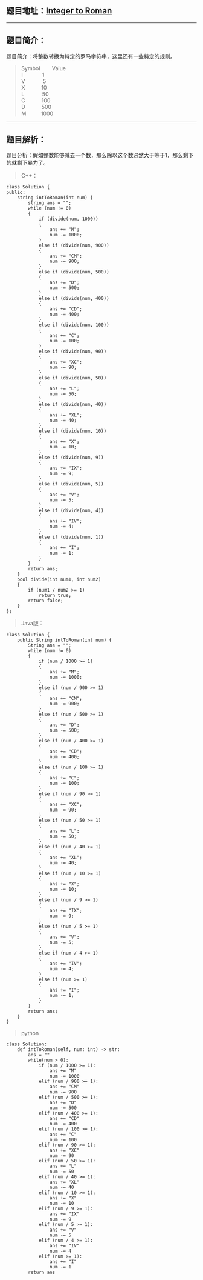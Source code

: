 ## 题目地址：[Integer to Roman](https://leetcode.com/problems/integer-to-roman/)
---
## 题目简介：  
题目简介：将整数转换为特定的罗马字符串，这里还有一些特定的规则。   

> Symbol&nbsp;&nbsp;&nbsp;&nbsp;&nbsp;&nbsp;&nbsp;&nbsp;Value  
> I&nbsp;&nbsp;&nbsp;&nbsp;&nbsp;&nbsp;&nbsp;&nbsp;&nbsp;&nbsp;&nbsp;&nbsp;&nbsp;1    
> V&nbsp;&nbsp;&nbsp;&nbsp;&nbsp;&nbsp;&nbsp;&nbsp;&nbsp;&nbsp;&nbsp;&nbsp;5   
> X&nbsp;&nbsp;&nbsp;&nbsp;&nbsp;&nbsp;&nbsp;&nbsp;&nbsp;&nbsp;&nbsp;10    
> L&nbsp;&nbsp;&nbsp;&nbsp;&nbsp;&nbsp;&nbsp;&nbsp;&nbsp;&nbsp;&nbsp;&nbsp;50   
> C&nbsp;&nbsp;&nbsp;&nbsp;&nbsp;&nbsp;&nbsp;&nbsp;&nbsp;&nbsp;&nbsp;100    
> D&nbsp;&nbsp;&nbsp;&nbsp;&nbsp;&nbsp;&nbsp;&nbsp;&nbsp;&nbsp;&nbsp;500   
> M&nbsp;&nbsp;&nbsp;&nbsp;&nbsp;&nbsp;&nbsp;&nbsp;&nbsp;&nbsp;1000
 
---
## 题目解析：  
题目分析：假如整数能够减去一个数，那么除以这个数必然大于等于1，那么剩下的就剩下暴力了。  
   
> C++：
```
class Solution {
public:
    string intToRoman(int num) {
        string ans = "";
        while (num != 0)
        {
            if (divide(num, 1000))
            {
                ans += "M";
                num -= 1000;
            }
            else if (divide(num, 900))
            {
                ans += "CM";
                num -= 900;
            }
            else if (divide(num, 500))
            {
                ans += "D";
                num -= 500;
            }
            else if (divide(num, 400))
            {
                ans += "CD";
                num -= 400;
            }
            else if (divide(num, 100))
            {
                ans += "C";
                num -= 100;
            }
            else if (divide(num, 90))
            {
                ans += "XC";
                num -= 90;
            }
            else if (divide(num, 50))
            {
                ans += "L";
                num -= 50;
            }
            else if (divide(num, 40))
            {
                ans += "XL";
                num -= 40;
            }
            else if (divide(num, 10))
            {
                ans += "X";
                num -= 10;
            }
            else if (divide(num, 9))
            {
                ans += "IX";
                num -= 9;
            }
            else if (divide(num, 5))
            {
                ans += "V";
                num -= 5;
            }
            else if (divide(num, 4))
            {
                ans += "IV";
                num -= 4;
            }
            else if (divide(num, 1))
            {
                ans += "I";
                num -= 1;
            }
        }
        return ans;
    }
    bool divide(int num1, int num2)
    {
        if (num1 / num2 >= 1)
            return true;
        return false;
    }
};
```
>Java版：
```
class Solution {
    public String intToRoman(int num) {
        String ans = "";
        while (num != 0)
        {
            if (num / 1000 >= 1)
            {
                ans += "M";
                num -= 1000;
            }
            else if (num / 900 >= 1)
            {
                ans += "CM";
                num -= 900;
            }
            else if (num / 500 >= 1)
            {
                ans += "D";
                num -= 500;
            }
            else if (num / 400 >= 1)
            {
                ans += "CD";
                num -= 400;
            }
            else if (num / 100 >= 1)
            {
                ans += "C";
                num -= 100;
            }
            else if (num / 90 >= 1)
            {
                ans += "XC";
                num -= 90;
            }
            else if (num / 50 >= 1)
            {
                ans += "L";
                num -= 50;
            }
            else if (num / 40 >= 1)
            {
                ans += "XL";
                num -= 40;
            }
            else if (num / 10 >= 1)
            {
                ans += "X";
                num -= 10;
            }
            else if (num / 9 >= 1)
            {
                ans += "IX";
                num -= 9;
            }
            else if (num / 5 >= 1)
            {
                ans += "V";
                num -= 5;
            }
            else if (num / 4 >= 1)
            {
                ans += "IV";
                num -= 4;
            }
            else if (num >= 1)
            {
                ans += "I";
                num -= 1;
            }
        }
        return ans;
    }
}
```

> python

```
class Solution:
    def intToRoman(self, num: int) -> str:
        ans = ""
        while(num > 0):
            if (num / 1000 >= 1):
                ans += "M"
                num -= 1000
            elif (num / 900 >= 1):
                ans += "CM"
                num -= 900
            elif (num / 500 >= 1):
                ans += "D"
                num -= 500
            elif (num / 400 >= 1):
                ans += "CD"
                num -= 400
            elif (num / 100 >= 1):
                ans += "C"
                num -= 100
            elif (num / 90 >= 1):
                ans += "XC"
                num -= 90
            elif (num / 50 >= 1):
                ans += "L"
                num -= 50
            elif (num / 40 >= 1):
                ans += "XL"
                num -= 40
            elif (num / 10 >= 1):
                ans += "X"
                num -= 10
            elif (num / 9 >= 1):
                ans += "IX"
                num -= 9
            elif (num / 5 >= 1):
                ans += "V"
                num -= 5
            elif (num / 4 >= 1):
                ans += "IV"
                num -= 4
            elif (num >= 1):
                ans += "I"
                num -= 1
        return ans
```
